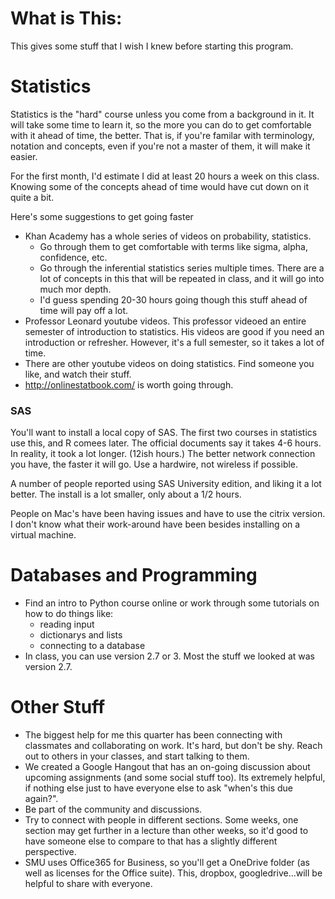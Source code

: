 # What is This:
This gives some stuff that I wish I knew before starting this program.  


# Statistics
Statistics is the "hard" course unless you come from a background in it. It will take some time to learn it, so the more you can do
to get comfortable with it ahead of time, the better.  That is, if you're familar with terminology, notation and concepts,
even if you're not a master of them, it will make it easier.

For the first month, I'd estimate I did at least 20 hours a week on this class.  Knowing some of the concepts ahead of time would have cut down on it quite a bit.

Here's some suggestions to get going faster
- Khan Academy has a whole series of videos on probability, statistics.  
    * Go through them to get comfortable with terms like sigma, alpha, confidence, etc.
    * Go through the inferential statistics series multiple times. There are a lot of concepts in this that will be 
      repeated in class, and it will go into much mor depth.
    * I'd guess spending 20-30 hours going though this stuff ahead of time will pay off a lot. 
- Professor Leonard youtube videos.  This professor videoed an entire semester of introduction to statistics.
  His videos are good if you need an introduction or refresher.  However, it's a full semester, so it takes a lot of time. 
- There are other youtube videos on doing statistics. Find someone you like, and watch their stuff.
- http://onlinestatbook.com/ is worth going through.


### SAS
You'll want to install a local copy of SAS.  The first two courses in statistics use this, and R comees later.
The official documents say it takes 4-6 hours.  In reality, it took a lot longer.  (12ish hours.)  The better network connection you have, the faster it will go.  Use a hardwire, not wireless if possible.

A number of people reported using SAS University edition, and liking it a lot better. The install is a lot smaller, only about a 1/2 hours.

People on Mac's have been having issues and have to use the citrix version. I don't know what their work-around have been besides installing on a virtual machine.


# Databases and Programming
- Find an intro to Python course online or work through some tutorials on how to do things like:
    * reading input
    * dictionarys and lists
    * connecting to a database
- In class, you can use version 2.7 or 3. Most the stuff we looked at was version 2.7.


# Other Stuff
- The biggest help for me this quarter has been connecting with classmates and collaborating on work.  It's hard, but don't be shy. Reach out to others in your classes, and start talking to them.
- We created a Google Hangout that has an on-going discussion about upcoming assignments (and some social stuff too). Its extremely helpful, if nothing else just to have everyone else to ask "when's this due again?".
- Be part of the community and discussions.
- Try to connect with people in different sections. Some weeks, one section may get further in a lecture than other weeks, so it'd good to have someone else to compare to that has a slightly different perspective.
- SMU uses Office365 for Business, so you'll get a OneDrive folder (as well as licenses for the Office suite). This, dropbox, googledrive...will be helpful to share with everyone.
